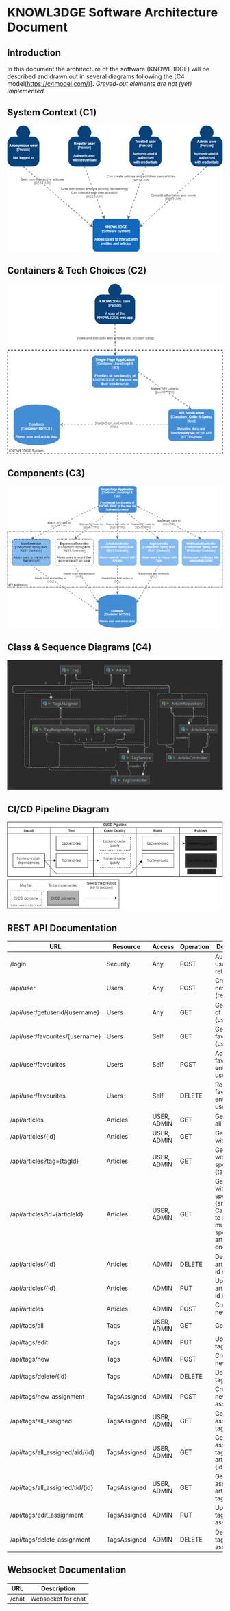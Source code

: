 # KNOWL3DGE Software Architecture Document

## Introduction

In this document the architecture of the software (KNOWL3DGE) will be described and drawn out in several diagrams following the [C4 model(https://c4model.com/)].
*Greyed-out elements are not (yet) implemented.*
## System Context (C1)

![The system context diagram](media/knowl3dge-context.png)

## Containers & Tech Choices (C2)

![The container diagram](media/knowl3dge-containers.png)

## Components (C3)

![The components diagram](media/knowl3dge-components.png)

## Class & Sequence Diagrams (C4)

![The REST Controller class diagram](media/restcontrollers.png)

## CI/CD Pipeline Diagram

![The CI/CD pipeline diagram](media/ci-pipeline.png)


## REST API Documentation

| URL                             | Resource     | Access      | Operation | Description                                                                                          |
| ------------------------------- | ------------ | ----------- | --------- | ---------------------------------------------------------------------------------------------------- |
| /login                          | Security     | Any         | POST      | Authenticate user and return JWT                                                                     |
| /api/user                       | Users        | Any         | POST      | Creates a new user (registration)                                                                    |
| /api/user/getuserid/{username}  | Users        | Any         | GET       | Gets userid of user with  {username}                                                                 |
| /api/user/favourites/{username} | Users        | Self        | GET       | Gets all favourites of {username}                                                                    |
| /api/user/favourites            | Users        | Self        | POST      | Adds a favourite entry for user                                                                      |
| /api/user/favourites            | Users        | Self        | DELETE    | Removes a favourite entry for user                                                                   |
| /api/articles                   | Articles     | USER, ADMIN | GET       | Gets a list of all Articles                                                                          |
| /api/articles/{id}              | Articles     | USER, ADMIN | GET       | Gets article with id {id}                                                                            |
| /api/articles?tag={tagId}       | Articles     | USER, ADMIN | GET       | Gets articles with a specific {tagId}                                                                |
| /api/articles?id={articleId}    | Articles     | USER, ADMIN | GET       | Get articles with a specific {articleId}. Can be used to request multiple specific articles at once. |
| /api/articles/{id}              | Articles     | ADMIN       | DELETE    | Deletes article with id {id}                                                                         |
| /api/articles/{id}              | Articles     | ADMIN       | PUT       | Updates article with id {id}                                                                         |
| /api/articles                   | Articles     | ADMIN       | POST      | Creates a new article                                                                                |
| /api/tags/all                   | Tags         | USER, ADMIN | GET       | Gets all tags                                                                                        |
| /api/tags/edit                  | Tags         | ADMIN       | PUT       | Updates a tag                                                                                        |
| /api/tags/new                   | Tags         | ADMIN       | POST      | Creates a new tag                                                                                    |
| /api/tags/delete/{id}           | Tags         | ADMIN       | DELETE    | Deletes a tag                                                                                        |
| /api/tags/new_assignment        | TagsAssigned | ADMIN       | POST      | Creates a new tag assignment                                                                         |
| /api/tags/all_assigned          | TagsAssigned | USER, ADMIN | GET       | Gets all assigned tags                                                                               |
| /api/tags/all_assigned/aid/{id} | TagsAssigned | USER, ADMIN | GET       | Gets all assigned tags for article with {id}                                                         |
| /api/tags/all_assigned/tid/{id} | TagsAssigned | USER, ADMIN | GET       | Gets all assigned articles for tag with {id}                                                         |
| /api/tags/edit_assignment       | TagsAssigned | ADMIN       | PUT       | Updates a tag assignment                                                                             |
| /api/tags/delete_assignment     | TagsAssigned | ADMIN       | DELETE    | Deletes a tag assignment                                                                             |

## Websocket Documentation

| URL   | Description        |
| ----- | ------------------ |
| /chat | Websocket for chat |